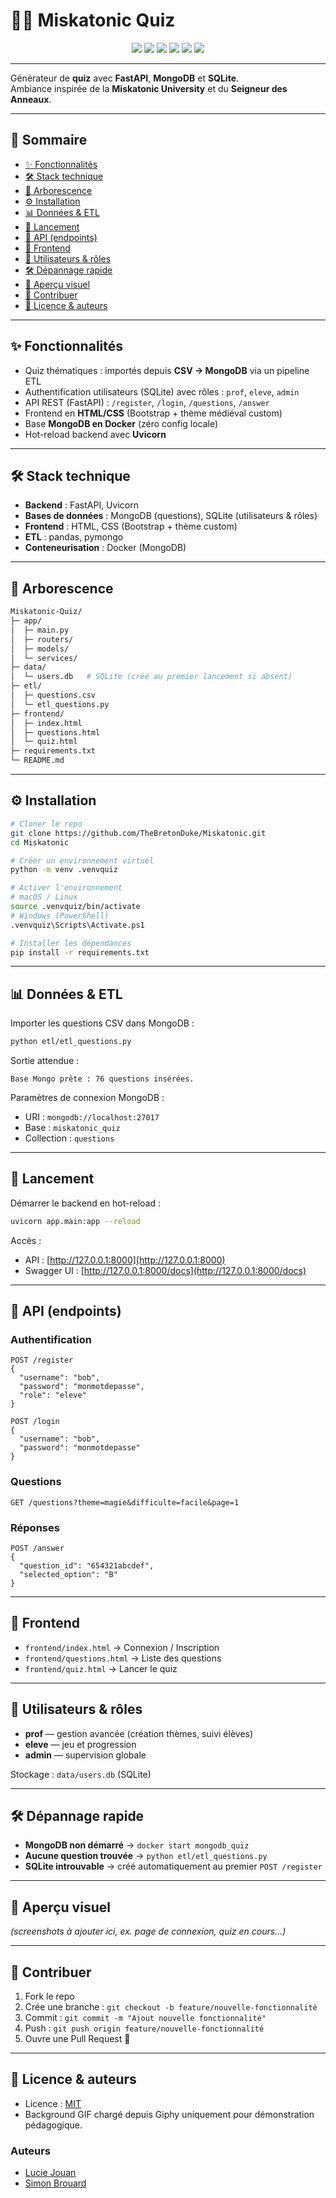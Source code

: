 # 🧙‍♂️ Miskatonic Quiz

<p align="center">
  <img src="https://img.shields.io/badge/Python-3.11%2B-3776AB?logo=python&logoColor=white" />
  <img src="https://img.shields.io/badge/FastAPI-Backend-009688?logo=fastapi&logoColor=white" />
  <img src="https://img.shields.io/badge/MongoDB-Questions-47A248?logo=mongodb&logoColor=white" />
  <img src="https://img.shields.io/badge/SQLite-Users-003B57?logo=sqlite&logoColor=white" />
  <img src="https://img.shields.io/badge/Docker-Required-2496ED?logo=docker&logoColor=white" />
  <img src="https://img.shields.io/badge/License-MIT-yellow" />
</p>

---

Générateur de **quiz** avec **FastAPI**, **MongoDB** et **SQLite**.  
Ambiance inspirée de la **Miskatonic University** et du **Seigneur des Anneaux**.  

---

## 📖 Sommaire
- [✨ Fonctionnalités](#-fonctionnalités)
- [🛠️ Stack technique](#%EF%B8%8F-stack-technique)
- [📂 Arborescence](#-arborescence)
- [⚙️ Installation](#%EF%B8%8F-installation)
- [📊 Données & ETL](#-données--etl)
- [🚀 Lancement](#-lancement)
- [🔌 API (endpoints)](#-api-endpoints)
- [🎨 Frontend](#-frontend)
- [👥 Utilisateurs & rôles](#-utilisateurs--rôles)
- [🛠️ Dépannage rapide](#%EF%B8%8F-dépannage-rapide)
- [📸 Aperçu visuel](#-aperçu-visuel)
- [🤝 Contribuer](#-contribuer)
- [📜 Licence & auteurs](#-licence--auteurs)

---

## ✨ Fonctionnalités
- Quiz thématiques : importés depuis **CSV → MongoDB** via un pipeline ETL  
- Authentification utilisateurs (SQLite) avec rôles : `prof`, `eleve`, `admin`  
- API REST (FastAPI) : `/register`, `/login`, `/questions`, `/answer`  
- Frontend en **HTML/CSS** (Bootstrap + thème médiéval custom)  
- Base **MongoDB en Docker** (zéro config locale)  
- Hot-reload backend avec **Uvicorn**  

---

## 🛠️ Stack technique
- **Backend** : FastAPI, Uvicorn  
- **Bases de données** : MongoDB (questions), SQLite (utilisateurs & rôles)  
- **Frontend** : HTML, CSS (Bootstrap + thème custom)  
- **ETL** : pandas, pymongo  
- **Conteneurisation** : Docker (MongoDB)  

---

## 📂 Arborescence
```bash
Miskatonic-Quiz/
├─ app/
│  ├─ main.py
│  ├─ routers/
│  ├─ models/
│  └─ services/
├─ data/
│  └─ users.db   # SQLite (créé au premier lancement si absent)
├─ etl/
│  ├─ questions.csv
│  └─ etl_questions.py
├─ frontend/
│  ├─ index.html
│  ├─ questions.html
│  └─ quiz.html
├─ requirements.txt
└─ README.md
```

---

## ⚙️ Installation

```bash
# Cloner le repo
git clone https://github.com/TheBretonDuke/Miskatonic.git
cd Miskatonic

# Créer un environnement virtuel
python -m venv .venvquiz

# Activer l'environnement
# macOS / Linux
source .venvquiz/bin/activate
# Windows (PowerShell)
.venvquiz\Scripts\Activate.ps1

# Installer les dépendances
pip install -r requirements.txt
```

---

## 📊 Données & ETL

Importer les questions CSV dans MongoDB :

```bash
python etl/etl_questions.py
```

Sortie attendue :
```
Base Mongo prête : 76 questions insérées.
```

Paramètres de connexion MongoDB :  
- URI : `mongodb://localhost:27017`  
- Base : `miskatonic_quiz`  
- Collection : `questions`  

---

## 🚀 Lancement

Démarrer le backend en hot-reload :

```bash
uvicorn app.main:app --reload
```

Accès :  
- API : [http://127.0.0.1:8000](http://127.0.0.1:8000)  
- Swagger UI : [http://127.0.0.1:8000/docs](http://127.0.0.1:8000/docs)  

---

## 🔌 API (endpoints)

### Authentification
```http
POST /register
{
  "username": "bob",
  "password": "monmotdepasse",
  "role": "eleve"
}

POST /login
{
  "username": "bob",
  "password": "monmotdepasse"
}
```

### Questions
```http
GET /questions?theme=magie&difficulte=facile&page=1
```

### Réponses
```http
POST /answer
{
  "question_id": "654321abcdef",
  "selected_option": "B"
}
```

---

## 🎨 Frontend
- `frontend/index.html` → Connexion / Inscription  
- `frontend/questions.html` → Liste des questions  
- `frontend/quiz.html` → Lancer le quiz  

---

## 👥 Utilisateurs & rôles
- **prof** — gestion avancée (création thèmes, suivi élèves)  
- **eleve** — jeu et progression  
- **admin** — supervision globale  

Stockage : `data/users.db` (SQLite)  

---

## 🛠️ Dépannage rapide
- **MongoDB non démarré** → `docker start mongodb_quiz`  
- **Aucune question trouvée** → `python etl/etl_questions.py`  
- **SQLite introuvable** → créé automatiquement au premier `POST /register`  

---

## 📸 Aperçu visuel
*(screenshots à ajouter ici, ex. page de connexion, quiz en cours…)*  

---

## 🤝 Contribuer
1. Fork le repo  
2. Crée une branche : `git checkout -b feature/nouvelle-fonctionnalité`  
3. Commit : `git commit -m "Ajout nouvelle fonctionnalité"`  
4. Push : `git push origin feature/nouvelle-fonctionnalité`  
5. Ouvre une Pull Request 🚀  

---

## 📜 Licence & auteurs
- Licence : [MIT](LICENSE)
- Background GIF chargé depuis Giphy uniquement pour démonstration pédagogique.

### Auteurs
- [Lucie Jouan](https://github.com/luciej0507)  
- [Simon Brouard](https://github.com/TheBretonDuke)  
